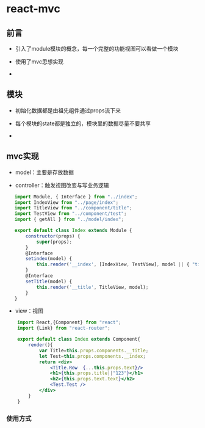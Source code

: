 # react-mvc


## 前言

 + 引入了module模块的概念，每一个完整的功能视图可以看做一个模块

 + 使用了mvc思想实现
 
 + 



## 模块

 + 初始化数据都是由祖先组件通过props流下来

 + 每个模块的state都是独立的，模块里的数据尽量不要共享

 + 



## mvc实现

 + model：主要是存放数据

 + controller：触发视图改变与写业务逻辑

 ```javascript
    import Module, { Interface } from "../index";
    import IndexView from "../page/index";
    import TitleView from "../component/title";
    import TestView from "../component/test";
    import { getAll } from "../model/index";

    export default class Index extends Module {
        constructor(props) {
            super(props);
        }
        @Interface
        setindex(model) {
            this.render('__index', [IndexView, TestView], model || { "title": "holle word!", text: { text: "test" } });
        }
        @Interface
        setTitle(model) {
            this.render('__title', TitleView, model);
        }
    }
 ```

 + view：视图
```jsx
    import React,{Component} from "react";
    import {Link} from "react-router";

    export default class Index extends Component{
        render(){
            var Title=this.props.components.__title;
            let Test=this.props.components.__index;
            return <div>
                <Title.Row  {...this.props.text}/>
                <h1>{this.props.title||"123"}</h1>
                <h2>{this.props.text.text}</h2>
                <Test.Test />
            </div>
        }
    }
```


### 使用方式

